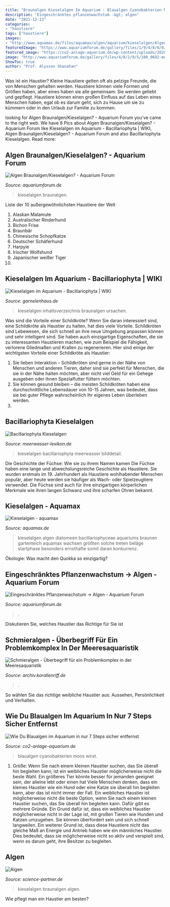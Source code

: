 ```yaml
---
title: "Braunalgen Kieselalgen Im Aquarium : Blaualgen Cyanobakterien Moos Wirst"
description: "Eingeschränktes pflanzenwachstum -&gt; algen"
date: "2021-12-13"
categories:
- "haustiere"
tags: ["haustiere"]
images:
- "http://www.aquamax.de/files/aquamax/algen/aquarium/kieselalgen/AlgenAQ_Kieselalgen_Kieselalgen.jpg"
featuredImage: "https://www.aquariumforum.de/gallery/files/1/9/4/8/6/0/20180915_150250-min_original.jpg"
featured_image: "https://co2-anlage-aquarium.de/wp-content/uploads/2020/01/Blaualgenbefall-im-Moos-300x210.jpg"
image: "http://www.aquariumforum.de/gallery/files/4/8/2/9/5/100_0692-med.jpg"
ShowToc: true
author: "Prof. Alysson Shanahan"
---
```



Was ist ein Haustier?
Kleine Haustiere gelten oft als pelzige Freunde, die von Menschen gehalten werden. Haustiere können viele Formen und Größen haben, aber eines haben sie alle gemeinsam: Sie werden geliebt und gepflegt. Haustiere können einen großen Einfluss auf das Leben eines Menschen haben, egal ob es darum geht, sich zu Hause um sie zu kümmern oder in den Urlaub zur Familie zu kommen.

	

		
looking for Algen Braunalgen/Kieselalgen? - Aquarium Forum you've came to the right web. We have 8 Pics about Algen Braunalgen/Kieselalgen? - Aquarium Forum like Kieselalgen im Aquarium - Bacillariophyta | WIKI, Algen Braunalgen/Kieselalgen? - Aquarium Forum and also Bacillariophyta Kieselalgen. Read more:
		
    
## Algen Braunalgen/Kieselalgen? - Aquarium Forum

<img loading=lazy src="https://www.aquariumforum.de/gallery/files/1/9/4/8/6/0/20180915_150250-min_original.jpg" onerror="this.onerror=null;this.src='https://tse4.mm.bing.net/th?id=OIP.Msqk5lv_XtpXE37doll7EAHaFj&amp;pid=15.1';" alt="Algen Braunalgen/Kieselalgen? - Aquarium Forum">

_Source: aquariumforum.de_

>kieselalgen braunalgen. 

	

Liste der 10 außergewöhnlichsten Haustiere der Welt
1. Alaskan Malamute
2. Australischer Rinderhund
3. Bichon Frise
4. Braunbär
5. Chinesische Schopfkatze
6. Deutscher Schäferhund
7. Harpyie
8. Irischer Wolfshund
9. Japanischer weißer Tiger
10.

    
## Kieselalgen Im Aquarium - Bacillariophyta | WIKI

<img loading=lazy src="https://www.garnelenhaus.de/media/image/20/36/74/kieselalgen_braunalgen_diatomeen_aquarium_assimilieren_200x200@2x.jpg" onerror="this.onerror=null;this.src='https://tse2.mm.bing.net/th?id=OIP.l5ECrRtdLrtixde_kgNnzQAAAA&amp;pid=15.1';" alt="Kieselalgen im Aquarium - Bacillariophyta | WIKI">

_Source: garnelenhaus.de_

>kieselalgen inhaltsverzeichnis braunalgen ursachen. 

	

Was sind die Vorteile einer Schildkröte?
Wenn Sie daran interessiert sind, eine Schildkröte als Haustier zu halten, hat dies viele Vorteile. Schildkröten sind Lebewesen, die sich schnell an ihre neue Umgebung anpassen können und sehr intelligent sind. Sie haben auch einzigartige Eigenschaften, die sie zu interessanten Haustieren machen, wie zum Beispiel die Fähigkeit, verlorene Gliedmaßen und Krallen zu regenerieren. Hier sind einige der wichtigsten Vorteile einer Schildkröte als Haustier:
1. Sie lieben Interaktion – Schildkröten sind gerne in der Nähe von Menschen und anderen Tieren, daher sind sie perfekt für Menschen, die sie in der Nähe halten möchten, aber nicht viel Geld für ein Gehege ausgeben oder ihnen Spezialfutter füttern möchten.
2. Sie können gesund bleiben – die meisten Schildkröten haben eine durchschnittliche Lebensdauer von 10-15 Jahren, was bedeutet, dass sie bei guter Pflege wahrscheinlich Ihr eigenes Leben überleben werden.
3.

    
## Bacillariophyta Kieselalgen

<img loading=lazy src="https://www.meerwasser-lexikon.de/img2/15711_xgwYtyehxk.jpg" onerror="this.onerror=null;this.src='https://tse3.mm.bing.net/th?id=OIP.s04oUMQT6GDAlgAyeA0RXQHaEK&amp;pid=15.1';" alt="Bacillariophyta Kieselalgen">

_Source: meerwasser-lexikon.de_

>kieselalgen bacillariophyta meerwasser bilddetail. 

	

Die Geschichte der Füchse: Wie sie zu ihrem Namen kamen
Die Füchse haben eine lange und abwechslungsreiche Geschichte als Haustiere. Sie wurden erstmals im 19. Jahrhundert als Haustiere wohlhabender Menschen populär, aber heute werden sie häufiger als Wach- oder Spielzeugtiere verwendet. Die Füchse sind auch für ihre einzigartigen körperlichen Merkmale wie ihren langen Schwanz und ihre scharfen Ohren bekannt.

    
## Kieselalgen - Aquamax

<img loading=lazy src="http://www.aquamax.de/files/aquamax/algen/aquarium/kieselalgen/AlgenAQ_Kieselalgen_Kieselalgen.jpg" onerror="this.onerror=null;this.src='https://tse1.mm.bing.net/th?id=OIP.n4p2aH2CRNoSumWh5jytVQHaEv&amp;pid=15.1';" alt="Kieselalgen - aquamax">

_Source: aquamax.de_

>kieselalgen algen diatomeen bacillariophyceae aquariums braunen gartenteich aquamax wachsen größten solche treten beläge startphase besonders ernsthafte somit daran konkurrenz. 

	

Ökologie: Was macht den Quokka so einzigartig?

    
## Eingeschränktes Pflanzenwachstum -&gt; Algen - Aquarium Forum

<img loading=lazy src="http://www.aquariumforum.de/gallery/files/4/8/2/9/5/100_0692-med.jpg" onerror="this.onerror=null;this.src='https://tse3.mm.bing.net/th?id=OIP.Gm5c7QcaR2ALNKf53GuFqwHaFj&amp;pid=15.1';" alt="Eingeschränktes Pflanzenwachstum -&gt; Algen - Aquarium Forum">

_Source: aquariumforum.de_

>. 

	

Diskutieren Sie, welches Haustier das Richtige für Sie ist

    
## Schmieralgen - Überbegriff Für Ein Problemkomplex In Der Meeresaquaristik

<img loading=lazy src="http://archiv.korallenriff.de/05_beckum_harry_10.jpg" onerror="this.onerror=null;this.src='https://tse4.mm.bing.net/th?id=OIP.YCq-OocNszccylF4A_6LCAHaET&amp;pid=15.1';" alt="Schmieralgen - Überbegriff für ein Problemkomplex in der Meeresaquaristik">

_Source: archiv.korallenriff.de_

>. 

	

So wählen Sie das richtige weibliche Haustier aus: Aussehen, Persönlichkeit und Verhalten.

    
## Wie Du Blaualgen Im Aquarium In Nur 7 Steps Sicher Entfernst

<img loading=lazy src="https://co2-anlage-aquarium.de/wp-content/uploads/2020/01/Blaualgenbefall-im-Moos-300x210.jpg" onerror="this.onerror=null;this.src='https://tse2.mm.bing.net/th?id=OIP.3QgxLg4rmUmmMNkMNnoR4AAAAA&amp;pid=15.1';" alt="Wie Du Blaualgen im Aquarium in nur 7 Steps sicher entfernst">

_Source: co2-anlage-aquarium.de_

>blaualgen cyanobakterien moos wirst. 

	

1. Größe: Wenn Sie nach einem kleinen Haustier suchen, das Sie überall hin begleiten kann, ist ein weibliches Haustier möglicherweise nicht die beste Wahl. Ein größeres Tier könnte besser für jemanden geeignet sein, der alleine lebt oder einen hat
Viele Menschen denken, dass ein kleines Haustier wie ein Hund oder eine Katze sie überall hin begleiten kann, aber das ist nicht immer der Fall. Ein weibliches Haustier ist möglicherweise nicht die beste Option, wenn Sie nach einem kleinen Haustier suchen, das Sie überall hin begleiten kann. Dafür gibt es mehrere Gründe. Ein Grund dafür ist, dass ein weibliches Haustier möglicherweise nicht in der Lage ist, mit großen Tieren wie Hunden und Katzen umzugehen. Sie können überfordert sein und sich schnell langweilen. Ein weiterer Grund ist, dass diese Haustiere nicht das gleiche Maß an Energie und Antrieb haben wie ein männliches Haustier. Dies bedeutet, dass sie möglicherweise nicht so aktiv und verspielt sind, wenn es darum geht, ihre Besitzer zu begleiten.

    
## Algen

<img loading=lazy src="http://www.science-partner.de/BILDER/Pflanzen/Kieselalgen.jpg" onerror="this.onerror=null;this.src='https://tse3.mm.bing.net/th?id=OIP.xW356H2pJqnDtTIhVQiuQQHaFT&amp;pid=15.1';" alt="Algen">

_Source: science-partner.de_

>kieselalgen braunalgen algen. 

	

Wie pflegt man ein Haustier am besten?

